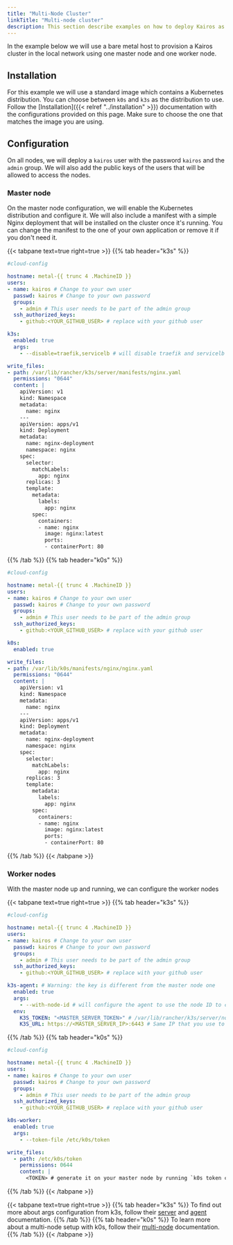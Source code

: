 ```yaml
---
title: "Multi-Node Cluster"
linkTitle: "Multi-node cluster"
description: This section describe examples on how to deploy Kairos as a multi-node cluster
---
```


In the example below we will use a bare metal host to provision a Kairos cluster in the local network using one master node and one worker node.

## Installation

For this example we will use a standard image which contains a Kubernetes distribution. You can choose between `k0s` and `k3s` as the distribution to use. Follow the [Installation]({{< relref "../installation" >}}) documentation with the configurations provided on this page. Make sure to choose the one that matches the image you are using.


## Configuration

On all nodes, we will deploy a `kairos` user with the password `kairos` and the `admin` group. We will also add the public keys of the users that will be allowed to access the nodes.

### Master node

On the master node configuration, we will enable the Kubernetes distribution and configure it. We will also include a manifest with a simple Nginx deployment that will be installed on the cluster once it's running. You can change the manifest to the one of your own application or remove it if you don't need it.

{{< tabpane text=true right=true  >}}
{{% tab header="k3s" %}}
```yaml
#cloud-config

hostname: metal-{{ trunc 4 .MachineID }}
users:
- name: kairos # Change to your own user
  passwd: kairos # Change to your own password
  groups:
    - admin # This user needs to be part of the admin group
  ssh_authorized_keys:
    - github:<YOUR_GITHUB_USER> # replace with your github user

k3s:
  enabled: true
  args:
    - --disable=traefik,servicelb # will disable traefik and servicelb

write_files:
- path: /var/lib/rancher/k3s/server/manifests/nginx.yaml
  permissions: "0644"
  content: |
    apiVersion: v1
    kind: Namespace
    metadata:
      name: nginx
    ---
    apiVersion: apps/v1
    kind: Deployment
    metadata:
      name: nginx-deployment
      namespace: nginx
    spec:
      selector:
        matchLabels:
          app: nginx
      replicas: 3
      template:
        metadata:
          labels:
            app: nginx
        spec:
          containers:
          - name: nginx
            image: nginx:latest
            ports:
            - containerPort: 80
```
{{% /tab %}}
{{% tab header="k0s" %}}
```yaml
#cloud-config

hostname: metal-{{ trunc 4 .MachineID }}
users:
- name: kairos # Change to your own user
  passwd: kairos # Change to your own password
  groups:
    - admin # This user needs to be part of the admin group
  ssh_authorized_keys:
    - github:<YOUR_GITHUB_USER> # replace with your github user

k0s:
  enabled: true

write_files:
- path: /var/lib/k0s/manifests/nginx/nginx.yaml
  permissions: "0644"
  content: |
    apiVersion: v1
    kind: Namespace
    metadata:
      name: nginx
    ---
    apiVersion: apps/v1
    kind: Deployment
    metadata:
      name: nginx-deployment
      namespace: nginx
    spec:
      selector:
        matchLabels:
          app: nginx
      replicas: 3
      template:
        metadata:
          labels:
            app: nginx
        spec:
          containers:
          - name: nginx
            image: nginx:latest
            ports:
            - containerPort: 80
```
{{% /tab %}}
{{< /tabpane >}}

### Worker nodes

With the master node up and running, we can configure the worker nodes

{{< tabpane text=true right=true  >}}
{{% tab header="k3s" %}}
```yaml
#cloud-config

hostname: metal-{{ trunc 4 .MachineID }}
users:
- name: kairos # Change to your own user
  passwd: kairos # Change to your own password
  groups:
    - admin # This user needs to be part of the admin group
  ssh_authorized_keys:
    - github:<YOUR_GITHUB_USER> # replace with your github user

k3s-agent: # Warning: the key is different from the master node one
  enabled: true
  args:
    - --with-node-id # will configure the agent to use the node ID to communicate with the master node
  env:
    K3S_TOKEN: "<MASTER_SERVER_TOKEN>" # /var/lib/rancher/k3s/server/node-token from the master node
    K3S_URL: https://<MASTER_SERVER_IP>:6443 # Same IP that you use to log into your master node
```
{{% /tab %}}
{{% tab header="k0s" %}}
```yaml
#cloud-config

hostname: metal-{{ trunc 4 .MachineID }}
users:
- name: kairos # Change to your own user
  passwd: kairos # Change to your own password
  groups:
    - admin # This user needs to be part of the admin group
  ssh_authorized_keys:
    - github:<YOUR_GITHUB_USER> # replace with your github user

k0s-worker:
  enabled: true
  args:
    - --token-file /etc/k0s/token

write_files:
  - path: /etc/k0s/token
    permissions: 0644
    content: |
      <TOKEN> # generate it on your master node by running `k0s token create --role=worker`
```
{{% /tab %}}
{{< /tabpane >}}

{{< tabpane text=true right=true  >}}
{{% tab header="k3s" %}}
To find out more about args configuration from k3s, follow their [server](https://docs.k3s.io/cli/server) and [agent](https://docs.k3s.io/cli/agent) documentation.
{{% /tab %}}
{{% tab header="k0s" %}}
To learn more about a multi-node setup with k0s, follow their [multi-node](https://docs.k0sproject.io/stable/k0s-multi-node/) documentation.
{{% /tab %}}
{{< /tabpane >}}
